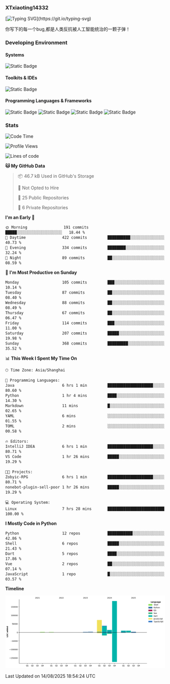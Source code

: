 ### XTxiaoting14332

[![Typing SVG](https://readme-typing-svg.herokuapp.com?font=JetBrians+Mono&pause=1000&random=false&width=435&lines=Hello+World!)](https://git.io/typing-svg)

你写下的每一个bug,都是人类反抗被人工智能统治的一颗子弹！

### Developing Environment

#### Systems

![Static Badge](https://img.shields.io/badge/Ubuntu-%20?style=flat-square&logo=ubuntu&logoColor=white&color=E34F26)

#### Toolkits & IDEs

![Static Badge](https://img.shields.io/badge/Visual%20Studio%20Code-%20?style=flat-square&logo=visualstudiocode&logoColor=white&color=blue)

#### Programming Languages & Frameworks

![Static Badge](https://img.shields.io/badge/Dart-%20?style=flat-square&logo=dart&logoColor=white&color=0175C2)
![Static Badge](https://img.shields.io/badge/Flutter-%20?style=flat-square&logo=flutter&logoColor=white&color=02569B)
![Static Badge](https://img.shields.io/badge/Python-%20?style=flat-square&logo=python&logoColor=white&color=E7A781)
![Static Badge](https://img.shields.io/badge/Bash%20Shell-%20?style=flat-square&logo=shell&logoColor=white&color=49D868)

### Stats

<!--START_SECTION:waka-->
![Code Time](http://img.shields.io/badge/Code%20Time-410%20hrs%2056%20mins-blue)

![Profile Views](http://img.shields.io/badge/Profile%20Views-2-blue)

![Lines of code](https://img.shields.io/badge/From%20Hello%20World%20I%27ve%20Written-341.9%20thousand%20lines%20of%20code-blue)

**🐱 My GitHub Data** 

> 📦 46.7 kB Used in GitHub's Storage 
 > 
> 🚫 Not Opted to Hire
 > 
> 📜 25 Public Repositories 
 > 
> 🔑 6 Private Repositories 
 > 
**I'm an Early 🐤** 

```text
🌞 Morning                191 commits         █████░░░░░░░░░░░░░░░░░░░░   18.44 % 
🌆 Daytime                422 commits         ██████████░░░░░░░░░░░░░░░   40.73 % 
🌃 Evening                334 commits         ████████░░░░░░░░░░░░░░░░░   32.24 % 
🌙 Night                  89 commits          ██░░░░░░░░░░░░░░░░░░░░░░░   08.59 % 
```
📅 **I'm Most Productive on Sunday** 

```text
Monday                   105 commits         ███░░░░░░░░░░░░░░░░░░░░░░   10.14 % 
Tuesday                  87 commits          ██░░░░░░░░░░░░░░░░░░░░░░░   08.40 % 
Wednesday                88 commits          ██░░░░░░░░░░░░░░░░░░░░░░░   08.49 % 
Thursday                 67 commits          ██░░░░░░░░░░░░░░░░░░░░░░░   06.47 % 
Friday                   114 commits         ███░░░░░░░░░░░░░░░░░░░░░░   11.00 % 
Saturday                 207 commits         █████░░░░░░░░░░░░░░░░░░░░   19.98 % 
Sunday                   368 commits         █████████░░░░░░░░░░░░░░░░   35.52 % 
```


📊 **This Week I Spent My Time On** 

```text
🕑︎ Time Zone: Asia/Shanghai

💬 Programming Languages: 
Java                     6 hrs 1 min         ████████████████████░░░░░   80.60 % 
Python                   1 hr 4 mins         ████░░░░░░░░░░░░░░░░░░░░░   14.30 % 
Markdown                 11 mins             █░░░░░░░░░░░░░░░░░░░░░░░░   02.65 % 
YAML                     6 mins              ░░░░░░░░░░░░░░░░░░░░░░░░░   01.55 % 
TOML                     2 mins              ░░░░░░░░░░░░░░░░░░░░░░░░░   00.58 % 

🔥 Editors: 
IntelliJ IDEA            6 hrs 1 min         ████████████████████░░░░░   80.71 % 
VS Code                  1 hr 26 mins        █████░░░░░░░░░░░░░░░░░░░░   19.29 % 

🐱‍💻 Projects: 
Zobyic-RPG               6 hrs 1 min         ████████████████████░░░░░   80.71 % 
nonebot-plugin-sell-poor 1 hr 26 mins        █████░░░░░░░░░░░░░░░░░░░░   19.29 % 

💻 Operating System: 
Linux                    7 hrs 28 mins       █████████████████████████   100.00 % 
```

**I Mostly Code in Python** 

```text
Python                   12 repos            ███████████░░░░░░░░░░░░░░   42.86 % 
Shell                    6 repos             █████░░░░░░░░░░░░░░░░░░░░   21.43 % 
Dart                     5 repos             ████░░░░░░░░░░░░░░░░░░░░░   17.86 % 
Vue                      2 repos             ██░░░░░░░░░░░░░░░░░░░░░░░   07.14 % 
JavaScript               1 repo              █░░░░░░░░░░░░░░░░░░░░░░░░   03.57 % 
```



**Timeline**

![Lines of Code chart](https://raw.githubusercontent.com/XTxiaoting14332/XTxiaoting14332/main/assets/bar_graph.png)


 Last Updated on 14/08/2025 18:54:24 UTC
<!--END_SECTION:waka-->